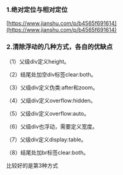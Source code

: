 ### 1.绝对定位与相对定位

[https://www.jianshu.com/p/b4565f691614](https://www.jianshu.com/p/b4565f691614)

### 2.清除浮动的几种方式，各自的优缺点

（1）父级div定义height。

（2）结尾处加空div标签clear:both。

（3）父级div定义伪类:after和zoom。

（4）父级div定义overflow:hidden。

（5）父级div定义overflow:auto。

（6）父级div也浮动，需要定义宽度。

（7）父级div定义display:table。

（8）结尾处加br标签clear:both。

 比较好的是第3种方式





